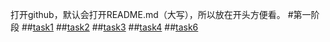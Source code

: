 打开github，默认会打开README.md（大写），所以放在开头方便看。
#第一阶段
##[task1](http://call31.github.io/IFE/task1/task1.html)
##[task2](http://call31.github.io/IFE/task2/task2.html)
##[task3](http://call31.github.io/IFE/task2/task3.html)
##[task4](http://call31.github.io/IFE/task2/task4.html)
##[task6](http://call31.github.io/IFE/task2/task6.html)